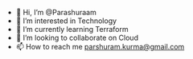 - 👋 Hi, I’m @Parashuraam
- 👀 I’m interested in Technology
- 🌱 I’m currently learning Terraform
- 💞️ I’m looking to collaborate on Cloud
- 📫 How to reach me parshuram.kurma@gmail.com

<!---
Parashuraam/Parashuraam is a ✨ special ✨ repository because its `README.md` (this file) appears on your GitHub profile.
You can click the Preview link to take a look at your changes.
--->
